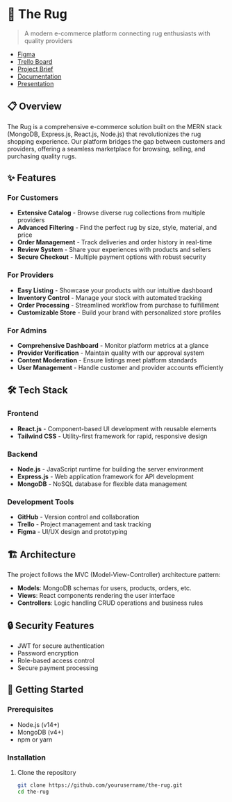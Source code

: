 # 🧶 The Rug

> A modern e-commerce platform connecting rug enthusiasts with quality providers

- [Figma](https://www.figma.com/design/fHpZTqpXYYPHUzZUl6Fj1m/The-Rug.jo?node-id=0-1&p=f&t=Gu8bqEMXCUFKVVWe-0)
- [Trello Board](https://trello.com/b/SRSzFpCT/the-rugjomasterpiece)
- [Project Brief](https://drive.google.com/file/d/1opu2Gt19KSgYTh8ktuwug-rlK8sCtsAZ/view?usp=drive_link)
- [Documentation](https://drive.google.com/file/d/1VnOCetv0YzJ5Vo-mjYKv2DNphnut-7NC/view?usp=drive_link)
- [Presentation](https://www.canva.com/design/DAGlKe5GDbY/qMqiLj_fVqH_EtoId-Vx_Q/edit?utm_content=DAGlKe5GDbY&utm_campaign=designshare&utm_medium=link2&utm_source=sharebutton)


## 📋 Overview

The Rug is a comprehensive e-commerce solution built on the MERN stack (MongoDB, Express.js, React.js, Node.js) that revolutionizes the rug shopping experience. Our platform bridges the gap between customers and providers, offering a seamless marketplace for browsing, selling, and purchasing quality rugs.

## ✨ Features

### For Customers

- **Extensive Catalog** - Browse diverse rug collections from multiple providers
- **Advanced Filtering** - Find the perfect rug by size, style, material, and price
- **Order Management** - Track deliveries and order history in real-time
- **Review System** - Share your experiences with products and sellers
- **Secure Checkout** - Multiple payment options with robust security

### For Providers

- **Easy Listing** - Showcase your products with our intuitive dashboard
- **Inventory Control** - Manage your stock with automated tracking
- **Order Processing** - Streamlined workflow from purchase to fulfillment
- **Customizable Store** - Build your brand with personalized store profiles

### For Admins

- **Comprehensive Dashboard** - Monitor platform metrics at a glance
- **Provider Verification** - Maintain quality with our approval system
- **Content Moderation** - Ensure listings meet platform standards
- **User Management** - Handle customer and provider accounts efficiently

## 🛠️ Tech Stack

### Frontend

- **React.js** - Component-based UI development with reusable elements
- **Tailwind CSS** - Utility-first framework for rapid, responsive design

### Backend

- **Node.js** - JavaScript runtime for building the server environment
- **Express.js** - Web application framework for API development
- **MongoDB** - NoSQL database for flexible data management

### Development Tools

- **GitHub** - Version control and collaboration
- **Trello** - Project management and task tracking
- **Figma** - UI/UX design and prototyping

## 🏗️ Architecture

The project follows the MVC (Model-View-Controller) architecture pattern:

- **Models**: MongoDB schemas for users, products, orders, etc.
- **Views**: React components rendering the user interface
- **Controllers**: Logic handling CRUD operations and business rules

## 🔒 Security Features

- JWT for secure authentication
- Password encryption
- Role-based access control
- Secure payment processing

## 🚀 Getting Started

### Prerequisites

- Node.js (v14+)
- MongoDB (v4+)
- npm or yarn

### Installation

1. Clone the repository
   ```bash
   git clone https://github.com/yourusername/the-rug.git
   cd the-rug
   ```
